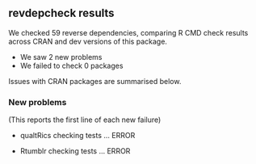 ## revdepcheck results

We checked 59 reverse dependencies, comparing R CMD check results across CRAN and dev versions of this package.

 * We saw 2 new problems
 * We failed to check 0 packages

Issues with CRAN packages are summarised below.

### New problems
(This reports the first line of each new failure)

* qualtRics
  checking tests ... ERROR

* Rtumblr
  checking tests ... ERROR


